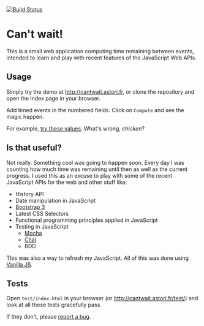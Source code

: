 [![Build Status](https://travis-ci.org/astorije/cantwait.svg?branch=master)](https://travis-ci.org/astorije/cantwait)

# Can't wait!

This is a small web application computing time remaining between events, intended to learn and play with recent features of the JavaScript Web APIs.

## Usage

Simply try the demo at <http://cantwait.astori.fr>, or clone the repository and open the index page in your browser.

Add timed events in the numbered fields. Click on `Compute` and see the magic happen.

For example, [try these values](http://cantwait.astori.fr/?e=1985-10-26T01%3A20&e=2015-10-21T16%3A29). What's wrong, *chicken*?

## Is that useful?

Not really. Something cool was going to happen soon. Every day I was counting how much time was remaining until then as well as the current progress.
I used this as an excuse to play with some of the recent JavaScript APIs for the web and other stuff like:

- History API
- Date manipulation in JavaScript
- [Bootstrap 3](http://getbootstrap.com/)
- Latest CSS Selectors
- Functional programming principles applied in JavaScript
- Testing in JavaScript
  - [Mocha](http://mochajs.org/)
  - [Chai](http://chaijs.com/)
  - BDD

This was also a way to refresh my JavaScript. All of this was done using [Vanilla JS](http://vanilla-js.com/).

## Tests

Open `test/index.html` in your browser (or <http://cantwait.astori.fr/test/>) and look at all these tests gracefully pass.

If they don't, please [report a bug](https://github.com/astorije/cantwait/issues).
